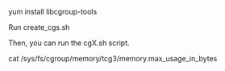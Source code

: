 yum install libcgroup-tools

Run create_cgs.sh

Then, you can run the cgX.sh script.


cat /sys/fs/cgroup/memory/tcg3/memory.max_usage_in_bytes
